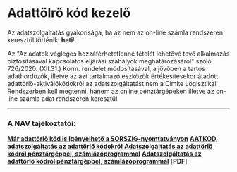# Adattölrő kód kezelő





Az adatszolgáltatás gyakorisága, ha az nem az on-line számla rendszeren keresztül történik: **heti**!

Az "Az adatok végleges hozzáférhetetlenné tételét lehetővé tevő alkalmazás biztosításával kapcsolatos eljárási szabályok meghatározásáról" szóló 726/2020. (XII.31.) Korm. rendelet módosításával, a jövőben a tartós adathordozók, illetve az azt tartalmazó eszközök értékesítésekor átadott adattörlő-aktiválókódokról az adatszolgáltatást nem a Címke Logisztikai Rendszerben kell megtenni, hanem az online pénztárgépeken illetve az on-line számla adat rendszeren keresztül.

---

### A NAV tájékoztatói:
[**Már adattörlő kód is igényelhető a SORSZIG-nyomtatványon**](https://nav.gov.hu/ugyfeliranytu/nezzen-utana/tudjon_rola/Mar-adattorlo-kod-is-igenyelheto-a-SORSZIG-nyomtatvanyon)
[**AATKOD, adatszolgáltatás az adattörlő kódokról**](https://nav.gov.hu/ugyfeliranytu/nezzen-utana/tudjon_rola/AATKOD_adatszolgaltatas_az_adattorlo_kodokrol)
[**Adatszolgáltatás az adattörlő kódról pénztárgéppel, számlázóprogrammal**](https://nav.gov.hu/ado/onlinepenztargepek_1417761437385/Adatszolgaltatas_az_adattorlo_kodrol_penztargeppel_szamlazoprogrammal)
[**Adatszolgáltatás az adattörlő kódról pénztárgéppel, számlázóprogrammal**](https://nav.gov.hu/pfile/file?path=/ado/onlinepenztargepek_1417761437385/adatszolgaltatas-az-adattorlo-kodrol-penztargeppel-szamlazoprogrammal-tajekoztato) [**PDF**]

